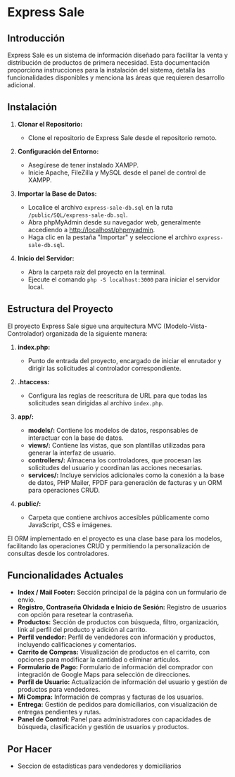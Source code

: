 # Express Sale

## Introducción

Express Sale es un sistema de información diseñado para facilitar la venta y distribución de productos de primera necesidad. Esta documentación proporciona instrucciones para la instalación del sistema, detalla las funcionalidades disponibles y menciona las áreas que requieren desarrollo adicional.

## Instalación

1. **Clonar el Repositorio:**
   - Clone el repositorio de Express Sale desde el repositorio remoto.

2. **Configuración del Entorno:**
   - Asegúrese de tener instalado XAMPP.
   - Inicie Apache, FileZilla y MySQL desde el panel de control de XAMPP.

3. **Importar la Base de Datos:**
   - Localice el archivo `express-sale-db.sql` en la ruta `/public/SQL/express-sale-db.sql`.
   - Abra phpMyAdmin desde su navegador web, generalmente accediendo a [http://localhost/phpmyadmin](http://localhost/phpmyadmin).
   - Haga clic en la pestaña "Importar" y seleccione el archivo `express-sale-db.sql`.

4. **Inicio del Servidor:**
   - Abra la carpeta raíz del proyecto en la terminal.
   - Ejecute el comando `php -S localhost:3000` para iniciar el servidor local.

## Estructura del Proyecto

El proyecto Express Sale sigue una arquitectura MVC (Modelo-Vista-Controlador) organizada de la siguiente manera:

1. **index.php:**
   - Punto de entrada del proyecto, encargado de iniciar el enrutador y dirigir las solicitudes al controlador correspondiente.

2. **.htaccess:**
   - Configura las reglas de reescritura de URL para que todas las solicitudes sean dirigidas al archivo `index.php`.

3. **app/:**
   - **models/:** Contiene los modelos de datos, responsables de interactuar con la base de datos.
   - **views/:** Contiene las vistas, que son plantillas utilizadas para generar la interfaz de usuario.
   - **controllers/:** Almacena los controladores, que procesan las solicitudes del usuario y coordinan las acciones necesarias.
   - **services/:** Incluye servicios adicionales como la conexión a la base de datos, PHP Mailer, FPDF para generación de facturas y un ORM para operaciones CRUD.

4. **public/:**
   - Carpeta que contiene archivos accesibles públicamente como JavaScript, CSS e imágenes.

El ORM implementado en el proyecto es una clase base para los modelos, facilitando las operaciones CRUD y permitiendo la personalización de consultas desde los controladores.

## Funcionalidades Actuales

- **Index / Mail Footer:** Sección principal de la página con un formulario de envío.
- **Registro, Contraseña Olvidada e Inicio de Sesión:** Registro de usuarios con opción para resetear la contraseña.
- **Productos:** Sección de productos con búsqueda, filtro, organización, link al perfil del producto y adición al carrito.
- **Perfil vendedor:** Perfil de vendedores con información y productos, incluyendo calificaciones y comentarios.
- **Carrito de Compras:** Visualización de productos en el carrito, con opciones para modificar la cantidad o eliminar artículos.
- **Formulario de Pago:** Formulario de información del comprador con integración de Google Maps para selección de direcciones.
- **Perfil de Usuario:** Actualización de información del usuario y gestión de productos para vendedores.
- **Mi Compra:** Información de compras y facturas de los usuarios.
- **Entrega:** Gestión de pedidos para domiciliarios, con visualización de entregas pendientes y rutas.
- **Panel de Control:** Panel para administradores con capacidades de búsqueda, clasificación y gestión de usuarios y productos.

## Por Hacer

- Seccion de estadísticas para vendedores y domiciliarios